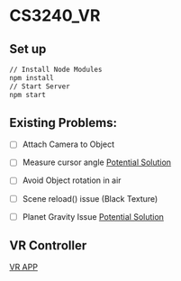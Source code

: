 # CS3240_VR


## Set up
``` bash
// Install Node Modules
npm install
// Start Server
npm start
```


## Existing Problems:
 - [ ] Attach Camera to Object
 - [ ] Measure cursor angle [Potential Solution](https://stackoverflow.com/questions/42808895/finding-the-direction-in-which-the-camera-faces)
 - [ ] Avoid Object rotation in air
 - [ ] Scene reload() issue (Black Texture)
 - [ ] Planet Gravity Issue [Potential Solution](https://stackoverflow.com/questions/35026623/how-to-set-gravity-to-the-center-of-a-big-sphere-planet-in-babylon-js)


 ## VR Controller
 [VR APP](https://developers.google.com/vr/daydream/controller-emulator)